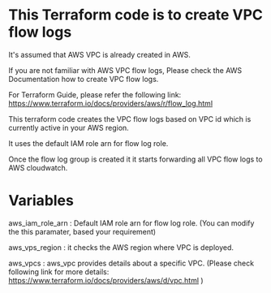 
This Terraform code is to create VPC flow logs
==============================================

It's assumed that AWS VPC is already created in AWS.

If you are not familiar with AWS VPC flow logs, Please check the AWS Documentation how to create VPC flow logs.

For Terraform Guide, please refer the following link:
https://www.terraform.io/docs/providers/aws/r/flow_log.html

This terraform code creates the VPC flow logs based on VPC id which is currently active in your AWS region.

It uses the default IAM role arn for flow log role.

Once the flow log group is created it it starts forwarding all VPC flow logs to AWS cloudwatch.

Variables
=========
  aws_iam_role_arn : Default IAM role arn for flow log role. (You can modify the this paramater, based your requirement)

  aws_vps_region : it checks the AWS region where VPC is deployed.

  aws_vpcs : aws_vpc provides details about a specific VPC.
  (Please check following link for more details: https://www.terraform.io/docs/providers/aws/d/vpc.html )
